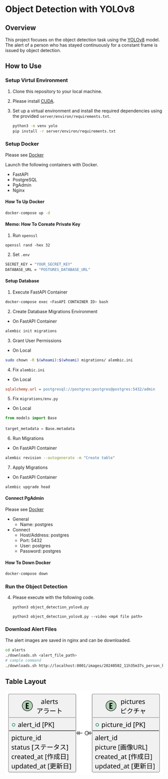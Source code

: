 # Object Detection with YOLOv8

## Overview

This project focuses on the object detection task using the [YOLOv8](https://github.com/ultralytics/ultralytics) model.  
The alert of a person who has stayed continuously for a constant frame is issued by object detection.

## How to Use

### Setup Virtul Environment

1. Clone this repository to your local machine.
2. Please install [CUDA](https://developer.nvidia.com/cuda-downloads).
3. Set up a virtual environment and install the required dependencies using the provided `server/environ/requirements.txt`.

   ```bash
   python3 -m venv yolo
   pip install -r server/environ/requirements.txt
   ```

### Setup Docker

Please see [Docker](./server/docker-compose.yml)

Launch the following containers with Docker.

- FastAPI
- PostgreSQL
- PgAdmin
- Nginx

#### How To Up Docker

```bash
docker-compose up -d
```

#### Memo: How To Coreate Private Key

1. Run `openssl`

```bash:
openssl rand -hex 32
```

2. Set `.env`

```bash
SECRET_KEY = "YOUR_SECRET_KEY"
DATABASE_URL = "POSTGRES_DATABASE_URL"
```

#### Setup Database

1. Execute FastAPI Container

```bash
docker-compose exec <FasAPI CONTAINER ID> bash
```

2. Create Database Migrations Environment

- On FastAPI Container

```bash
alembic init migrations
```

3. Grant User Permissions

- On Local

```bash
sudo chown -R $(whoami):$(whoami) migrations/ alembic.ini
```

4. Fix `alembic.ini`

- On Local

```ini
sqlalchemy.url = postgresql://postgres:postgres@postgres:5432/admin
```

5. Fix `migrations/env.py`

- On Local

```python
from models import Base

target_metadata = Base.metadata
```

6. Run Migrations

- On FastAPI Container

```bash
alembic revision --autogenerate -m "Create table"
```

7. Apply Migrations

- On FastAPI Container

```bash
alembic upgrade head
```

#### Connect PgAdmin

Please see [Docker](./server/docker-compose.yml)

- General
  - Name: postgres
- Connect
  - Host/Address: postgres
  - Port: 5432
  - User: postgres
  - Password: postgres

#### How To Down Docker

```bash
docker-compose down
```

### Run the Object Detection

4. Please execute with the following code.

   ```bash: Detection for Camera
   python3 object_detection_yolov8.py
   ```

   ```bash: Detection for Video
   python3 object_detection_yolov8.py --video <mp4 file path>
   ```

### Download Alert Files

The alert images are saved in nginx and can be downloaded.

```bash
cd alerts
./downloads.sh <alert_file_path>
# sample command
./downloads.sh http://localhost:8001/images/20240502_11h35m37s_person_keikoku.png
```

## Table Layout

![overview](plantuml/erd.svg)
